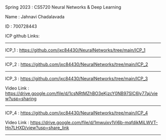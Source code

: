 Spring 2023 : CS5720 Neural Networks & Deep Learning

Name : Jahnavi Chadalavada 

ID : 700728443

ICP github Links:

------------------------------------------------------------------

ICP_1 : https://github.com/jxc84430/NeuralNetworks/tree/main/ICP_1

------------------------------------------------------------------

ICP_2 : https://github.com/jxc84430/NeuralNetworks/tree/main/ICP_2

------------------------------------------------------------------

ICP_3 : https://github.com/jxc84430/NeuralNetworks/tree/main/ICP_3

Video Link : https://drive.google.com/file/d/1csNRtMZhBO3eKjzcY0NB97SlC6ly77aj/view?usp=sharing

------------------------------------------------------------------

ICP_4 : https://github.com/jxc84430/NeuralNetworks/tree/main/ICP_4

Video Link : https://drive.google.com/file/d/1mwuixv1Vi6b-mqfdikMiLWVT-Hn7LHXD/view?usp=share_link

------------------------------------------------------------------
